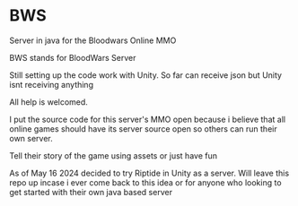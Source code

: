 # BWS
 Server in java for the Bloodwars Online MMO
 
 BWS stands for BloodWars Server

 Still setting up the code work with Unity. So far can receive json but Unity isnt receiving anything
 
 All help is welcomed.
 
 I put the source code for this server's MMO open because i believe that all online games should have its server source open so others can run their own server.
 
 Tell their story of the game using assets or just have fun

 As of May 16 2024 decided to try Riptide in Unity as a server.
 Will leave this repo up incase i ever come back to this idea or for anyone who looking to get started with their own java based server
 
